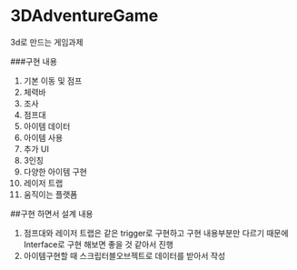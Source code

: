 # 3DAdventureGame
3d로 만드는 게임과제

###구현 내용
1. 기본 이동 및 점프
2. 체력바
3. 조사
4. 점프대
5. 아이템 데이터
6. 아이템 사용
7. 추가 UI
8. 3인칭
9. 다양한 아이템 구현
10. 레이저 트랩
11. 움직이는 플랫폼

##구현 하면서 설계 내용
1. 점프대와 레이저 트랩은 같은 trigger로 구현하고 구현 내용부분만 다르기 때문에 Interface로 구현 해보면 좋을 것 같아서 진행
2. 아이템구현할 때 스크립터블오브젝트로 데이터를 받아서 작성

